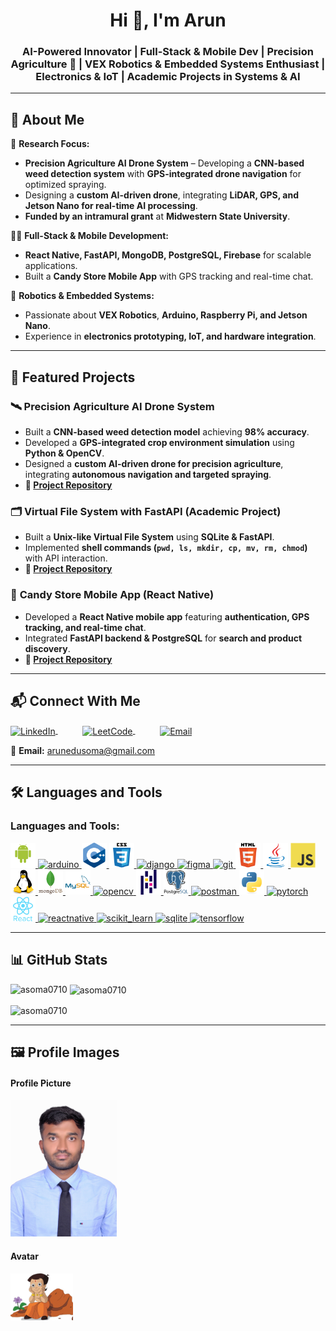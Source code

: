 <h1 align="center">Hi 👋, I'm Arun</h1>
<h3 align="center">AI-Powered Innovator | Full-Stack & Mobile Dev | Precision Agriculture 🚀 | VEX Robotics & Embedded Systems Enthusiast | Electronics & IoT | Academic Projects in Systems & AI</h3>



---

## 🚀 About Me  

🔭 **Research Focus:**  
- **Precision Agriculture AI Drone System** – Developing a **CNN-based weed detection system** with **GPS-integrated drone navigation** for optimized spraying.  
- Designing a **custom AI-driven drone**, integrating **LiDAR, GPS, and Jetson Nano for real-time AI processing**.  
- **Funded by an intramural grant** at **Midwestern State University**.  

👨‍💻 **Full-Stack & Mobile Development:**  
- **React Native, FastAPI, MongoDB, PostgreSQL, Firebase** for scalable applications.  
- Built a **Candy Store Mobile App** with GPS tracking and real-time chat.  

🤖 **Robotics & Embedded Systems:**  
- Passionate about **VEX Robotics**, **Arduino, Raspberry Pi, and Jetson Nano**.  
- Experience in **electronics prototyping, IoT, and hardware integration**.  

---

## 📌 Featured Projects  

### 🛰️ **Precision Agriculture AI Drone System**  
- Built a **CNN-based weed detection model** achieving **98% accuracy**.  
- Developed a **GPS-integrated crop environment simulation** using **Python & OpenCV**.  
- Designed a **custom AI-driven drone for precision agriculture**, integrating **autonomous navigation and targeted spraying**.  
- **🔗 [Project Repository](https://github.com/asoma0710/PrecisionAgriculture_Research)**  

### 🗂️ **Virtual File System with FastAPI** (Academic Project)  
- Built a **Unix-like Virtual File System** using **SQLite & FastAPI**.  
- Implemented **shell commands (`pwd, ls, mkdir, cp, mv, rm, chmod`)** with API interaction.  
- **🔗 [Project Repository](https://github.com/asoma0710/5143-Opsys)**  

### 📱 **Candy Store Mobile App (React Native)**  
- Developed a **React Native mobile app** featuring **authentication, GPS tracking, and real-time chat**.  
- Integrated **FastAPI backend & PostgreSQL** for **search and product discovery**.  
- **🔗 [Project Repository](https://github.com/asoma0710/5373-MobileApps)**  

---

## 📬 Connect With Me  

<p align="left">
    <a href="https://www.linkedin.com/in/arun-soma-55a9a4142" target="_blank" style="margin-right: 20px;">
        <img align="center" src="https://raw.githubusercontent.com/rahuldkjain/github-profile-readme-generator/master/src/images/icons/Social/linked-in-alt.svg" alt="LinkedIn" height="30" width="40" />
    </a>  
    &nbsp;&nbsp;&nbsp;&nbsp;
    <a href="https://www.leetcode.com/asoma0710" target="_blank" style="margin-right: 20px;">
        <img align="center" src="https://raw.githubusercontent.com/rahuldkjain/github-profile-readme-generator/master/src/images/icons/Social/leet-code.svg" alt="LeetCode" height="30" width="40" />
    </a>
    &nbsp;&nbsp;&nbsp;&nbsp;
    <a href="mailto:arunedusoma@gmail.com" target="_blank">
        <img align="center" src="https://raw.githubusercontent.com/simple-icons/simple-icons/master/icons/gmail.svg" alt="Email" height="30" width="40" />
    </a>
</p>


📧 **Email:** [arunedusoma@gmail.com](mailto:arunedusoma@gmail.com)  

---

## 🛠️ Languages and Tools  

<h3 align="left">Languages and Tools:</h3>
<p align="left"> <a href="https://developer.android.com" target="_blank" rel="noreferrer"> <img src="https://raw.githubusercontent.com/devicons/devicon/master/icons/android/android-original-wordmark.svg" alt="android" width="40" height="40"/> </a> <a href="https://www.arduino.cc/" target="_blank" rel="noreferrer"> <img src="https://cdn.worldvectorlogo.com/logos/arduino-1.svg" alt="arduino" width="40" height="40"/> </a> <a href="https://www.w3schools.com/cpp/" target="_blank" rel="noreferrer"> <img src="https://raw.githubusercontent.com/devicons/devicon/master/icons/cplusplus/cplusplus-original.svg" alt="cplusplus" width="40" height="40"/> </a> <a href="https://www.w3schools.com/css/" target="_blank" rel="noreferrer"> <img src="https://raw.githubusercontent.com/devicons/devicon/master/icons/css3/css3-original-wordmark.svg" alt="css3" width="40" height="40"/> </a> <a href="https://www.djangoproject.com/" target="_blank" rel="noreferrer"> <img src="https://cdn.worldvectorlogo.com/logos/django.svg" alt="django" width="40" height="40"/> </a> <a href="https://www.figma.com/" target="_blank" rel="noreferrer"> <img src="https://www.vectorlogo.zone/logos/figma/figma-icon.svg" alt="figma" width="40" height="40"/> </a> <a href="https://git-scm.com/" target="_blank" rel="noreferrer"> <img src="https://www.vectorlogo.zone/logos/git-scm/git-scm-icon.svg" alt="git" width="40" height="40"/> </a> <a href="https://www.w3.org/html/" target="_blank" rel="noreferrer"> <img src="https://raw.githubusercontent.com/devicons/devicon/master/icons/html5/html5-original-wordmark.svg" alt="html5" width="40" height="40"/> </a> <a href="https://www.java.com" target="_blank" rel="noreferrer"> <img src="https://raw.githubusercontent.com/devicons/devicon/master/icons/java/java-original.svg" alt="java" width="40" height="40"/> </a> <a href="https://developer.mozilla.org/en-US/docs/Web/JavaScript" target="_blank" rel="noreferrer"> <img src="https://raw.githubusercontent.com/devicons/devicon/master/icons/javascript/javascript-original.svg" alt="javascript" width="40" height="40"/> </a> <a href="https://www.linux.org/" target="_blank" rel="noreferrer"> <img src="https://raw.githubusercontent.com/devicons/devicon/master/icons/linux/linux-original.svg" alt="linux" width="40" height="40"/> </a> <a href="https://www.mongodb.com/" target="_blank" rel="noreferrer"> <img src="https://raw.githubusercontent.com/devicons/devicon/master/icons/mongodb/mongodb-original-wordmark.svg" alt="mongodb" width="40" height="40"/> </a> <a href="https://www.mysql.com/" target="_blank" rel="noreferrer"> <img src="https://raw.githubusercontent.com/devicons/devicon/master/icons/mysql/mysql-original-wordmark.svg" alt="mysql" width="40" height="40"/> </a> <a href="https://opencv.org/" target="_blank" rel="noreferrer"> <img src="https://www.vectorlogo.zone/logos/opencv/opencv-icon.svg" alt="opencv" width="40" height="40"/> </a> <a href="https://pandas.pydata.org/" target="_blank" rel="noreferrer"> <img src="https://raw.githubusercontent.com/devicons/devicon/2ae2a900d2f041da66e950e4d48052658d850630/icons/pandas/pandas-original.svg" alt="pandas" width="40" height="40"/> </a> <a href="https://www.postgresql.org" target="_blank" rel="noreferrer"> <img src="https://raw.githubusercontent.com/devicons/devicon/master/icons/postgresql/postgresql-original-wordmark.svg" alt="postgresql" width="40" height="40"/> </a> <a href="https://postman.com" target="_blank" rel="noreferrer"> <img src="https://www.vectorlogo.zone/logos/getpostman/getpostman-icon.svg" alt="postman" width="40" height="40"/> </a> <a href="https://www.python.org" target="_blank" rel="noreferrer"> <img src="https://raw.githubusercontent.com/devicons/devicon/master/icons/python/python-original.svg" alt="python" width="40" height="40"/> </a> <a href="https://pytorch.org/" target="_blank" rel="noreferrer"> <img src="https://www.vectorlogo.zone/logos/pytorch/pytorch-icon.svg" alt="pytorch" width="40" height="40"/> </a> <a href="https://reactjs.org/" target="_blank" rel="noreferrer"> <img src="https://raw.githubusercontent.com/devicons/devicon/master/icons/react/react-original-wordmark.svg" alt="react" width="40" height="40"/> </a> <a href="https://reactnative.dev/" target="_blank" rel="noreferrer"> <img src="https://reactnative.dev/img/header_logo.svg" alt="reactnative" width="40" height="40"/> </a> <a href="https://scikit-learn.org/" target="_blank" rel="noreferrer"> <img src="https://upload.wikimedia.org/wikipedia/commons/0/05/Scikit_learn_logo_small.svg" alt="scikit_learn" width="40" height="40"/> </a> <a href="https://www.sqlite.org/" target="_blank" rel="noreferrer"> <img src="https://www.vectorlogo.zone/logos/sqlite/sqlite-icon.svg" alt="sqlite" width="40" height="40"/> </a> <a href="https://www.tensorflow.org" target="_blank" rel="noreferrer"> <img src="https://www.vectorlogo.zone/logos/tensorflow/tensorflow-icon.svg" alt="tensorflow" width="40" height="40"/> </a> </p>


---

## 📊 GitHub Stats  

<p><img align="left" src="https://github-readme-stats.vercel.app/api/top-langs?username=asoma0710&show_icons=true&locale=en&layout=compact" alt="asoma0710" /></p>  

<p>&nbsp;<img align="center" src="https://github-readme-stats.vercel.app/api?username=asoma0710&show_icons=true&locale=en" alt="asoma0710" /></p>  

<p><img align="center" src="https://github-readme-streak-stats.herokuapp.com/?user=asoma0710&" alt="asoma0710" /></p>  

---

## 🖼️ Profile Images  

#### **Profile Picture**  
<img src="https://github.com/asoma0710/asoma0710/blob/main/photo_passsize.jpg" width="170">  

#### **Avatar**  
<img src="https://github.com/asoma0710/asoma0710/blob/main/chotaBheem.jpg" width="100">  
